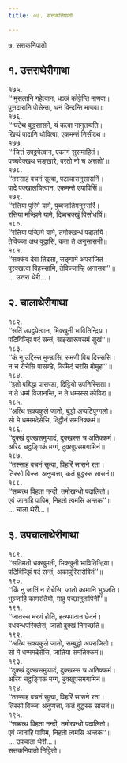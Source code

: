 ```yaml
---
title: ०७. सत्तकनिपातो

---
```

७. सत्तकनिपातो  


## १. उत्तराथेरीगाथा

१७५.  
‘‘‘मुसलानि गहेत्वान, धञ्‍ञं कोट्टेन्ति माणवा।  
पुत्तदारानि पोसेन्ता, धनं विन्दन्ति माणवा॥  
१७६.  
‘‘‘घटेथ बुद्धसासने, यं कत्वा नानुतप्पति।  
खिप्पं पादानि धोवित्वा, एकमन्तं निसीदथ॥  
१७७.  
‘‘‘चित्तं उपट्ठपेत्वान, एकग्गं सुसमाहितं।  
पच्‍चवेक्खथ सङ्खारे, परतो नो च अत्ततो’॥  
१७८.  
‘‘तस्साहं वचनं सुत्वा, पटाचारानुसासनिं।  
पादे पक्खालयित्वान, एकमन्ते उपाविसिं॥  
१७९.  
‘‘रत्तिया पुरिमे यामे, पुब्बजातिमनुस्सरिं।  
रत्तिया मज्झिमे यामे, दिब्बचक्खुं विसोधयिं॥  
१८०.  
‘‘रत्तिया पच्छिमे यामे, तमोक्खन्धं पदालयिं।  
तेविज्‍जा अथ वुट्ठासिं, कता ते अनुसासनी॥  
१८१.  
‘‘सक्‍कंव देवा तिदसा, सङ्गामे अपराजितं।  
पुरक्खत्वा विहस्सामि, तेविज्‍जाम्हि अनासवा’’॥  
… उत्तरा थेरी…।  


## २. चालाथेरीगाथा

१८२.  
‘‘सतिं उपट्ठपेत्वान, भिक्खुनी भावितिन्द्रिया।  
पटिविज्झि पदं सन्तं, सङ्खारूपसमं सुखं’’॥  
१८३.  
‘‘कं नु उद्दिस्स मुण्डासि, समणी विय दिस्ससि।  
न च रोचेसि पासण्डे, किमिदं चरसि मोमुहा’’॥  
१८४.  
‘‘इतो बहिद्धा पासण्डा, दिट्ठियो उपनिस्सिता।  
न ते धम्मं विजानन्ति, न ते धम्मस्स कोविदा॥  
१८५.  
‘‘अत्थि सक्यकुले जातो, बुद्धो अप्पटिपुग्गलो।  
सो मे धम्ममदेसेसि, दिट्ठीनं समतिक्‍कमं॥  
१८६.  
‘‘दुक्खं दुक्खसमुप्पादं, दुक्खस्स च अतिक्‍कमं।  
अरियं चट्ठङ्गिकं मग्गं, दुक्खूपसमगामिनं॥  
१८७.  
‘‘तस्साहं वचनं सुत्वा, विहरिं सासने रता।  
तिस्सो विज्‍जा अनुप्पत्ता, कतं बुद्धस्स सासनं॥  
१८८.  
‘‘सब्बत्थ विहता नन्दी, तमोखन्धो पदालितो।  
एवं जानाहि पापिम, निहतो त्वमसि अन्तक’’॥  
… चाला थेरी…।  


## ३. उपचालाथेरीगाथा

१८९.  
‘‘सतिमती चक्खुमती, भिक्खुनी भावितिन्द्रिया।  
पटिविज्झिं पदं सन्तं, अकापुरिससेवितं’’॥  
१९०.  
‘‘किं नु जातिं न रोचेसि, जातो कामानि भुञ्‍जति।  
भुञ्‍जाहि कामरतियो, माहु पच्छानुतापिनी’’॥  
१९१.  
‘‘जातस्स मरणं होति, हत्थपादान छेदनं।  
वधबन्धपरिक्‍लेसं, जातो दुक्खं निगच्छति॥  
१९२.  
‘‘अत्थि सक्यकुले जातो, सम्बुद्धो अपराजितो।  
सो मे धम्ममदेसेसि, जातिया समतिक्‍कमं॥  
१९३.  
‘‘दुक्खं दुक्खसमुप्पादं, दुक्खस्स च अतिक्‍कमं।  
अरियं चट्ठङ्गिकं मग्गं, दुक्खूपसमगामिनं॥  
१९४.  
‘‘तस्साहं वचनं सुत्वा, विहरिं सासने रता।  
तिस्सो विज्‍जा अनुप्पत्ता, कतं बुद्धस्स सासनं॥  
१९५.  
‘‘सब्बत्थ विहता नन्दी, तमोखन्धो पदालितो।  
एवं जानाहि पापिम, निहतो त्वमसि अन्तक’’॥  
… उपचाला थेरी…।  
सत्तकनिपातो निट्ठितो।  